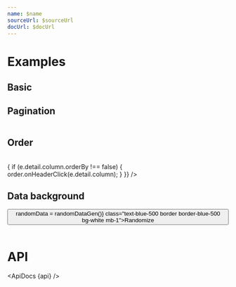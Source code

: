 ```yaml
---
name: $name
sourceUrl: $sourceUrl
docUrl: $docUrl
---
```


<script>
  import { max } from 'd3-array';
  import api from '$lib/components/Table.svelte?raw&sveld';
  import ApiDocs from '$lib/components/ApiDocs.svelte';

  import Button from '$lib/components/Button.svelte';
  import Paginate from '$lib/components/Paginate.svelte';
  import Pagination from '$lib/components/Pagination.svelte';
  import Preview from '$lib/components/Preview.svelte';
  import Table from '$lib/components/Table.svelte';

  import paginationStore from '$lib/stores/paginationStore';
  import tableOrderStore from '$lib/stores/tableOrderStore';

  import { randomInteger } from '$lib/utils/number';
  import { createPropertySortFunc } from '$lib/utils/sort';

  const pagination = paginationStore();
  const order = tableOrderStore({ initialBy: 'name' });

  const data = [
    { id: 1, name: 'Cupcake', calories: 305, fat: 3.7, carbs: 67, protein: 4.3 },
    { id: 2, name: 'Donut', calories: 452, fat: 25.0, carbs: 51, protein: 4.9 },
    { id: 3, name: 'Eclair', calories: 262, fat: 16.0, carbs: 24, protein: 6.0 },
    { id: 4, name: 'Frozen yogurt', calories: 159, fat: 6.0, carbs: 24, protein: 4.0 },
    { id: 5, name: 'Gingerbread', calories: 356, fat: 16.0, carbs: 49, protein: 3.9 },
    { id: 6, name: 'Honeycomb', calories: 408, fat: 3.2, carbs: 87, protein: 6.5 },
    { id: 7, name: 'Ice cream sandwich', calories: 237, fat: 9.0, carbs: 37, protein: 4.3 },
    { id: 8, name: 'Jelly Bean', calories: 375, fat: 0.0, carbs: 94, protein: 0.0 },
    { id: 9, name: 'KitKat', calories: 518, fat: 26.0, carbs: 65, protein: 7.0 },
    { id: 10, name: 'Lollipop', calories: 392, fat: 0.2, carbs: 98, protein: 0.0 },
    { id: 11, name: 'Marshmallow', calories: 318, fat: 0.0, carbs: 81, protein: 2.0 },
    { id: 12, name: 'Nougat', calories: 360, fat: 19.0, carbs: 9, protein: 37.0 },
    { id: 13, name: 'Oreo', calories: 437, fat: 18.0, carbs: 63, protein: 4.0 }
  ];

  function randomDataGen() {
    return data.map(d => {
      return {
        ...d,
        calories: randomInteger(300, 900),
        fat: randomInteger(2, 30),
        carbs: randomInteger(5, 100),
        protein: randomInteger(0, 50),
      }
    });
  }
  let randomData = randomDataGen();

  $: sortFunc = createPropertySortFunc($order.by, $order.direction);
  $: sortedData = [...data].sort(sortFunc);
</script>

# Examples

## Basic

<Preview>
  <Table
    {data}
    columns={[
      {
        name: 'name',
        align: 'left',
      },
      {
        name: 'calories',
        align: 'right',
        format: 'integer',
      },
      {
        name: 'fat',
        align: 'right',
        format: 'integer',
      },
      {
        name: 'carbs',
        align: 'right',
        format: 'integer',
      },
      {
        name: 'protein',
        align: 'right',
        format: 'integer',
      },
    ]}
  />
</Preview>

## Pagination

<Preview>
  <Paginate items={data} perPage={5} let:pageItems let:pagination>
    <Table
      data={pageItems}
      columns={[
        {
          name: 'name',
          align: 'left',
        },
        {
          name: 'calories',
          align: 'right',
          format: 'integer',
        },
        {
          name: 'fat',
          align: 'right',
          format: 'integer',
        },
        {
          name: 'carbs',
          align: 'right',
          format: 'integer',
        },
        {
          name: 'protein',
          align: 'right',
          format: 'integer',
        },
      ]}
    />
    <Pagination {pagination} perPageOptions={[5,10,25,100]} show={['perPage', 'pagination', 'prevPage', 'nextPage']} classes={{ root: 'border-t py-1 mt-2', perPage: 'flex-1 text-right', pagination: 'px-8' }} />
  </Paginate>
</Preview>

## Order

<Preview>
  <Table
    data={sortedData}
    columns={[
      {
        name: 'name',
        align: 'left',
      },
      {
        name: 'calories',
        align: 'right',
        format: 'integer',
      },
      {
        name: 'fat',
        align: 'right',
        format: 'integer',
      },
      {
        name: 'carbs',
        align: 'right',
        format: 'integer',
      },
      {
        name: 'protein',
        align: 'right',
        format: 'integer',
      },
    ]}
    orderBy={$order.by}
    orderDirection={$order.direction}
    on:headerClick={(e) => {
      if (e.detail.column.orderBy !== false) {
        order.onHeaderClick(e.detail.column);
      }
    }}
  />
</Preview>

## Data background

<Preview>
  <Button on:click={() => randomData = randomDataGen()} class="text-blue-500 border border-blue-500 bg-white mb-1">Randomize</Button>
  <Table
    data={randomData}
    columns={[
      {
        name: 'name',
        align: 'left',
      },
      {
        name: 'calories',
        align: 'right',
        format: 'integer',
        dataBackground: {
          color: 'var(--color-blue-100)',
          inset: [1, 2],
          tweened: { duration: 300 }
        }
      },
      {
        name: 'fat',
        align: 'right',
        format: 'integer',
        dataBackground: {
          color: 'var(--color-purple-100)',
          inset: [1, 2],
          tweened: { duration: 300 }
        }
      },
      {
        name: 'carbs',
        align: 'right',
        format: 'integer',
        dataBackground: {
          color: 'var(--color-orange-100)',
          inset: [1, 2],
          tweened: { duration: 300 }
        }
      },
      {
        name: 'protein',
        align: 'right',
        format: 'integer',
        dataBackground: {
          color: 'var(--color-red-100)',
          inset: [1, 2],
          tweened: { duration: 300 }
        }
      },
    ]}
  />
</Preview>

# API

<ApiDocs {api} />

